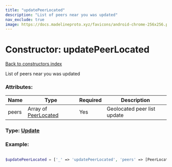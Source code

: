 ```yaml
---
title: "updatePeerLocated"
description: "List of peers near you was updated"
nav_exclude: true
image: https://docs.madelineproto.xyz/favicons/android-chrome-256x256.png
---
```

# Constructor: updatePeerLocated  
[Back to constructors index](/API_docs/constructors/index.html)



List of peers near you was updated

### Attributes:

| Name     |    Type       | Required | Description |
|----------|---------------|----------|-------------|
|peers|Array of [PeerLocated](/API_docs/types/PeerLocated.html) | Yes|Geolocated peer list update|



### Type: [Update](/API_docs/types/Update.html)


### Example:

```php

$updatePeerLocated = ['_' => 'updatePeerLocated', 'peers' => [PeerLocated, PeerLocated]];
```  
